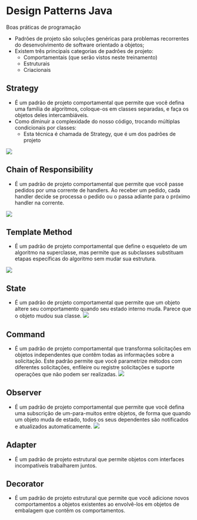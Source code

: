 # Design Patterns Java
Boas práticas de programação

- Padrões de projeto são soluções genéricas para problemas recorrentes do desenvolvimento de software orientado a objetos;
- Existem três principais categorias de padrões de projeto:
  - Comportamentais (que serão vistos neste treinamento)
  - Estruturais
  - Criacionais

## Strategy
- É um padrão de projeto comportamental que permite que você defina uma família de algoritmos, coloque-os em classes separadas, e faça os objetos deles intercambiáveis.
- Como diminuir a complexidade do nosso código, trocando múltiplas condicionais por classes:
    - Esta técnica é chamada de Strategy, que é um dos padrões de projeto

![](https://refactoring.guru/images/patterns/diagrams/strategy/solution.png)

## Chain of Responsibility
- É um padrão de projeto comportamental que permite que você passe pedidos por uma corrente de handlers. Ao receber um pedido, cada handler decide se processa o pedido ou o passa adiante para o próximo handler na corrente.

![](https://refactoring.guru/images/patterns/diagrams/chain-of-responsibility/solution1-pt-br.png)

## Template Method
- É um padrão de projeto comportamental que define o esqueleto de um algoritmo na superclasse, mas permite que as subclasses substituam etapas específicas do algoritmo sem mudar sua estrutura.

![](https://refactoring.guru/images/patterns/diagrams/template-method/structure.png?id=924692f994bff6578d8408d90f6fc459)

## State
- É um padrão de projeto comportamental que permite que um objeto altere seu comportamento quando seu estado interno muda. Parece que o objeto mudou sua classe.
![](https://refactoring.guru/images/patterns/diagrams/state/problem2-pt-br.png)

## Command
- É um padrão de projeto comportamental que transforma solicitações em objetos independentes que contêm todas as informações sobre a solicitação. Este padrão permite que você parametrize métodos com diferentes solicitações, enfileire ou registre solicitações e suporte operações que não podem ser realizadas.
![](https://refactoring.guru/images/patterns/diagrams/command/solution2-pt-br.png)

## Observer
- É um padrão de projeto comportamental que permite que você defina uma subscrição de um-para-muitos entre objetos, de forma que quando um objeto muda de estado, todos os seus dependentes são notificados e atualizados automaticamente.
![](https://refactoring.guru/images/patterns/diagrams/observer/solution1-pt-br.png)

## Adapter
- É um padrão de projeto estrutural que permite objetos com interfaces incompatíveis trabalharem juntos.

## Decorator
- É um padrão de projeto estrutural que permite que você adicione novos comportamentos a objetos existentes ao envolvê-los em objetos de embalagem que contêm os comportamentos.

